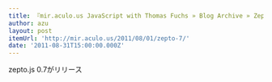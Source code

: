 ```yaml
---
title: 『mir.aculo.us JavaScript with Thomas Fuchs » Blog Archive » Zepto.js v0.7 released』
author: azu
layout: post
itemUrl: 'http://mir.aculo.us/2011/08/01/zepto-7/'
date: '2011-08-31T15:00:00.000Z'
---
```

zepto.js 0.7がリリース
